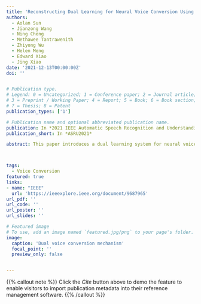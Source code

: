 ```yaml
---
title: 'Reconstructing Dual Learning for Neural Voice Conversion Using Relatively Few Samples'
authors:
  - Aolan Sun
  - Jianzong Wang
  - Ning Cheng
  - Methawee Tantrawenith
  - Zhiyong Wu
  - Helen Meng
  - Edward Xiao
  - Jing Xiao
date: '2021-12-13T00:00:00Z'
doi: ''


# Publication type.
# Legend: 0 = Uncategorized; 1 = Conference paper; 2 = Journal article;
# 3 = Preprint / Working Paper; 4 = Report; 5 = Book; 6 = Book section;
# 7 = Thesis; 8 = Patent
publication_types: ['1']

# Publication name and optional abbreviated publication name.
publication: In *2021 IEEE Automatic Speech Recognition and Understanding Workshop*
publication_short: In *ASRU2021*

abstract: This paper introduces a dual learning system for neural voice conversion (DualVC) using relatively few samples based on the symmetry of the speech conversion task. The system contains a pair of sequence-to-sequence neural networks that have the same structure but are trained in opposite directions. The objective function of the dual model training is the sum of paired conversion loss and reconstruction loss during the dual training circle. The models in the two directions are trained alternately to guide each other by the corresponding reconstruction loss. Furthermore, curriculum learning techniques are used to load models in existing fields into the current task to accelerate the rapid iteration and convergence of the model. The experiment on the voice conversion task with the proposed DualVC and curriculum learning strategy obtained a comparable naturalness and similarity with only a 30% dataset than the BaseVC model trained on the full dataset.



tags:
  - Voice Conversion
featured: true
links:
- name: "IEEE"
  url: 'https://ieeexplore.ieee.org/document/9687965'
url_pdf: ''
url_code: ''
url_poster: ''
url_slides: ''

# Featured image
# To use, add an image named `featured.jpg/png` to your page's folder.
image:
  caption: 'Dual voice conversion mechanism'
  focal_point: ''
  preview_only: false


---
```


{{% callout note %}}
Click the _Cite_ button above to demo the feature to enable visitors to import publication metadata into their reference management software.
{{% /callout %}}

